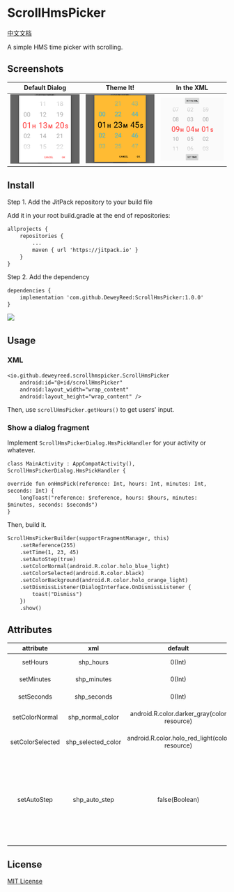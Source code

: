 # ScrollHmsPicker
[中文文档](https://github.com/DeweyReed/ScrollHmsPicker/blob/master/README-ZH.md#scrollhmspicker)

A simple HMS time picker with scrolling.

## Screenshots
| Default Dialog | Theme It! | In the XML |
|:-:|:-:|:-:|
| ![Default Dialog](https://github.com/DeweyReed/ScrollHmsPicker/blob/master/art/default.png?raw=true) | ![Theme It!](https://github.com/DeweyReed/ScrollHmsPicker/blob/master/art/theme.png?raw=true) | ![In the XML](https://github.com/DeweyReed/ScrollHmsPicker/blob/master/art/xml.png?raw=true) |

## Install
Step 1. Add the JitPack repository to your build file

Add it in your root build.gradle at the end of repositories:
```
allprojects {
	repositories {
        ...
		maven { url 'https://jitpack.io' }
	}
}
```
Step 2. Add the dependency
```
dependencies {
	implementation 'com.github.DeweyReed:ScrollHmsPicker:1.0.0'
}
```
[![](https://jitpack.io/v/DeweyReed/ScrollHmsPicker.svg)](https://jitpack.io/#DeweyReed/ScrollHmsPicker)

## Usage
### XML
```
<io.github.deweyreed.scrollhmspicker.ScrollHmsPicker
    android:id="@+id/scrollHmsPicker"
    android:layout_width="wrap_content"
    android:layout_height="wrap_content" />
```
Then, use ```scrollHmsPicker.getHours()``` to get users' input.
### Show a dialog fragment
Implement ```ScrollHmsPickerDialog.HmsPickHandler``` for your activity or whatever.
```
class MainActivity : AppCompatActivity(), ScrollHmsPickerDialog.HmsPickHandler {
```
```
override fun onHmsPick(reference: Int, hours: Int, minutes: Int, seconds: Int) {
    longToast("reference: $reference, hours: $hours, minutes: $minutes, seconds: $seconds")
}
```
Then, build it.
```
ScrollHmsPickerBuilder(supportFragmentManager, this)
    .setReference(255)
    .setTime(1, 23, 45)
    .setAutoStep(true)
    .setColorNormal(android.R.color.holo_blue_light)
    .setColorSelected(android.R.color.black)
    .setColorBackground(android.R.color.holo_orange_light)
    .setDismissListener(DialogInterface.OnDismissListener {
        toast("Dismiss")
    })
    .show()
```

## Attributes

|attribute|xml|default|means|
|:-:|:-:|:-:|:-:|
|setHours|shp_hours|0(Int)|set picker's hours|
|setMinutes|shp_minutes|0(Int)|set picker's minutes|
|setSeconds|shp_seconds|0(Int)|set picker's seconds|
|setColorNormal|shp_normal_color|android.R.color.darker_gray(color resource)|set picker's not selected text color|
|setColorSelected|shp_selected_color|android.R.color.holo_red_light(color resource)|set picker's selected text color|
|setAutoStep|shp_auto_step|false(Boolean)|let picker automatically increment 1 minute if seconds move from 59 to 00 or increment 1 hour if minutes move from 59 to 00|

## License
[MIT License](https://github.com/DeweyReed/ScrollHmsPicker/blob/master/LICENSE)